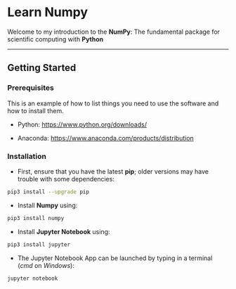 # Learn Numpy

Welcome to my introduction to the **NumPy**: The fundamental package for scientific computing with **Python**

---

## Getting Started
### Prerequisites

This is an example of how to list things you need to use the software and how to install them.

- Python: https://www.python.org/downloads/

- Anaconda: https://www.anaconda.com/products/distribution

### Installation

- First, ensure that you have the latest **pip**; older versions may have trouble with some dependencies:

```sh
pip3 install --upgrade pip
```

- Install **Numpy** using:

```sh
pip3 install numpy
```

- Install **Jupyter Notebook** using:

```sh
pip3 install jupyter
```

- The Jupyter Notebook App can be launched by typing in a terminal (*cmd* on *Windows*):

```sh
jupyter notebook
```
